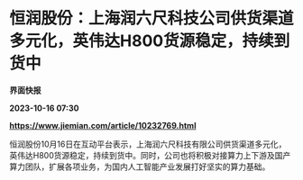 # 恒润股份：上海润六尺科技公司供货渠道多元化，英伟达H800货源稳定，持续到货中
**界面快报**

**2023-10-16 07:30**

**https://www.jiemian.com/article/10232769.html**

恒润股份10月16日在互动平台表示，上海润六尺科技有限公司供货渠道多元化，英伟达H800货源稳定，持续到货中。同时，公司也将积极对接算力上下游及国产算力团队，扩展各项业务，为国内人工智能产业发展打好坚实的算力基础。